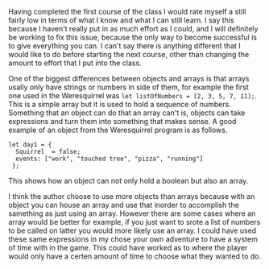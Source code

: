 Having completed the first course of the class I would rate myself a still fairly low in terms of what I know and what I can still learn. I say this because I haven't really put in as much effort as I could, and I will definitely be working to fix this issue, because the only way to become successful is to give everything you can. I can't say there is anything different that I would like to do before starting the next course, other than changing the amount to effort that I put into the class.

One of the biggest differences between objects and arrays is that arrays usally only have strings or numbers in side of them, for example the first one used in the Weresquirrel was `let listOfNumbers = [2, 3, 5, 7, 11];`. This is a simple array but it is used to hold a sequence of numbers. Something that an object can do that an array can't is, objects can take expressions and turn them into something that makes sense. A good example of an object from the Weresquirrel program is as follows.
```
let day1 = {
  Squirrel  = false;
  events: ["work", "touched tree", "pizza", "running"]
 };
 ```
 This shows how an object can not only hold a boolean but also an array.

I think the author choose to use more objects than arrays because with an object you can house an array and use that inorder to accomplish the samething as just using an array. However there are some cases where an array would be better for example, if you just want to srote a list of numbers to be called on latter you would more likely use an array.
I could have used these same expressions in my chose your own adventure to have a system of time with in the game. This could have worked as to where the player would only have a certen amount of time to choose what they wanted to do.
